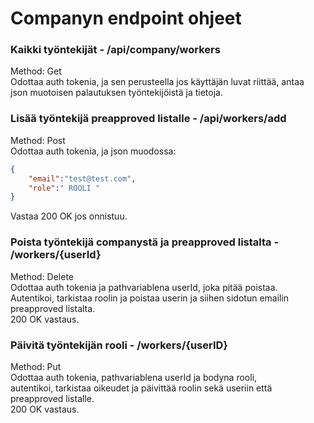 # Companyn endpoint ohjeet  

### Kaikki työntekijät - /api/company/workers  
  
Method: Get  
Odottaa auth tokenia, ja sen perusteella jos käyttäjän luvat riittää, antaa  
json muotoisen palautuksen työntekijöistä ja tietoja.  

### Lisää työntekijä preapproved listalle - /api/workers/add  
  
Method: Post  
Odottaa auth tokenia, ja json muodossa: 
```json
{
    "email":"test@test.com",
    "role":" ROOLI "
}
```
  
Vastaa 200 OK jos onnistuu.  
  
### Poista työntekijä companystä ja preapproved listalta  - /workers/{userId}
  
Method: Delete  
Odottaa auth tokenia ja pathvariablena userId, joka pitää poistaa.  
Autentikoi, tarkistaa roolin ja poistaa userin ja siihen sidotun emailin preapproved listalta.  
200 OK vastaus.  
  
### Päivitä työntekijän rooli - /workers/{userID}  
  
Method: Put  
Odottaa auth tokenia, pathvariablena userId ja bodyna rooli,  
autentikoi, tarkistaa oikeudet ja päivittää roolin sekä useriin että preapproved listalle.  
200 OK vastaus.  
